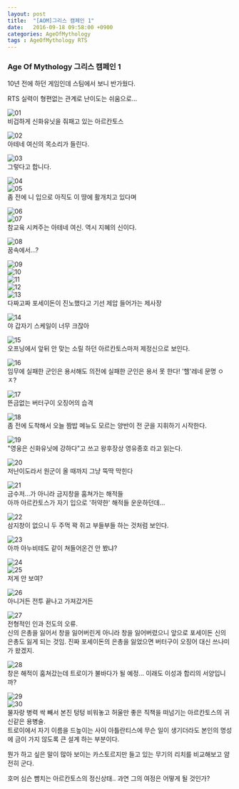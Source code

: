 ```yaml
---
layout: post
title:  "[AOM]그리스 캠페인 1"
date:   2016-09-18 09:58:00 +0900
categories: AgeOfMythology
tags : AgeOfMythology RTS
---
```

### Age Of Mythology 그리스 캠페인 1

10년 전에 하던 게임인데 스팀에서 보니 반가웠다.  

RTS 실력이 형편없는 관계로 난이도는 쉬움으로...

![01]({{site.baseurl}}/img/2016/09/18/20160904081450_1.jpg)  
비겁하게 신화유닛을 줘패고 있는 아르칸토스  


![02]({{site.baseurl}}/img/2016/09/18/20160904081454_1.jpg)  
아테네 여신의 목소리가 들린다.  


![03]({{site.baseurl}}/img/2016/09/18/20160904081503_1.jpg)  
그렇다고 합니다.  

![04]({{site.baseurl}}/img/2016/09/18/20160904081507_1.jpg)  
![05]({{site.baseurl}}/img/2016/09/18/20160904081512_1.jpg)  
좀 전에 니 입으로 아직도 이 땅에 활개치고 있다며  

![06]({{site.baseurl}}/img/2016/09/18/20160904081519_1.jpg)  
![07]({{site.baseurl}}/img/2016/09/18/20160904081522_1.jpg)  
참교육 시켜주는 아테네 여신. 역시 지혜의 신이다.  

![08]({{site.baseurl}}/img/2016/09/18/20160904081527_1.jpg)  
꿈속에서...?  

![09]({{site.baseurl}}/img/2016/09/18/20160904081532_1.jpg)  
![10]({{site.baseurl}}/img/2016/09/18/20160904081545_1.jpg)  
![11]({{site.baseurl}}/img/2016/09/18/20160904081550_1.jpg)  
![12]({{site.baseurl}}/img/2016/09/18/20160904081554_1.jpg)  
![13]({{site.baseurl}}/img/2016/09/18/20160904081613_1.jpg)  
다짜고짜 포세이돈이 진노했다고 기선 제압 들어가는 제사장  

![14]({{site.baseurl}}/img/2016/09/18/20160904081618_1.jpg)  
야 갑자기 스케일이 너무 크잖아  

![15]({{site.baseurl}}/img/2016/09/18/20160904081620_1.jpg)  
오프닝에서 앞뒤 안 맞는 소릴 하던 아르칸토스마저 제정신으로 보인다.  

![16]({{site.baseurl}}/img/2016/09/18/20160904081629_1.jpg)  
임무에 실패한 군인은 용서해도 의전에 실패한 군인은 용서 못 한다! '헬'레네 문명 ㅇㅈ?  

![17]({{site.baseurl}}/img/2016/09/18/20160904081642_1.jpg)  
뜬금없는 버터구이 오징어의 습격  

![18]({{site.baseurl}}/img/2016/09/18/20160904081700_1.jpg)  
좀 전에 도착해서 오늘 짬밥 메뉴도 모르는 양반이 전 군을 지휘하기 시작한다.  

![19]({{site.baseurl}}/img/2016/09/18/20160904081710_1.jpg)  
"영웅은 신화유닛에 강하다"고 쓰고 왕후장상 영유종호 라고 읽는다.  

![20]({{site.baseurl}}/img/2016/09/18/20160904082452_1.jpg)  
저난이도라서 원군이 올 때까지 그냥 뚝딱 막힌다  

![21]({{site.baseurl}}/img/2016/09/18/20160904082530_1.jpg)  
금수저...가 아니라 금지창을 훔쳐가는 해적들  
아까 아르칸토스가 자기 입으로 '허약한' 해적들 운운하던데...  

![22]({{site.baseurl}}/img/2016/09/18/20160904082535_1.jpg)  
삼지창이 없으니 두 주먹 꽉 쥐고 부들부들 하는 것처럼 보인다.  

![23]({{site.baseurl}}/img/2016/09/18/20160904082540_1.jpg)  
아까 아누비테도 같이 쳐들어온건 안 봤냐?  

![24]({{site.baseurl}}/img/2016/09/18/20160904082544_1.jpg)  
![25]({{site.baseurl}}/img/2016/09/18/20160904082546_1.jpg)  
저게 안 보여?  

![26]({{site.baseurl}}/img/2016/09/18/20160904082548_1.jpg)  
아니거든 전투 끝나고 가져갔거든  

![27]({{site.baseurl}}/img/2016/09/18/20160904082553_1.jpg)  
전형적인 인과 전도의 오류.  
신의 은총을 잃어서 창을 잃어버린게 아니라 창을 잃어버렸으니 앞으로 포세이돈 신의 은총도 잃게 되는 것임. 진짜 포세이돈의 은총을 잃었으면 버터구이 오징어 대신 쓰나미가 왔겠지.  

![28]({{site.baseurl}}/img/2016/09/18/20160904082600_1.jpg)  
창은 해적이 훔쳐갔는데 트로이가 불바다가 될 예정... 이래도 이성과 합리의 서양입니까?  

![29]({{site.baseurl}}/img/2016/09/18/20160904082605_1.jpg)  
![30]({{site.baseurl}}/img/2016/09/18/20160904082610_1.jpg)  
물자랑 병력 싹 빼서 본진 텅텅 비워놓고 허울만 좋은 직책을 떠넘기는 아르칸토스의 귀신같은 용병술.  
트로이에서 자기 이름을 드높이는 사이 아틀란티스에 무슨 일이 생기더라도 본인의 명성에 금이 가지 않도록 큰 설계 하는 부분이다.  

뭔가 하고 싶은 말이 많아 보이는 카스토르지만 들고 있는 무기의 리치를 비교해보고 얌전히 군다.  

호머 심슨 뺨치는 아르칸토스의 정신상태.. 과연 그의 여정은 어떻게 될 것인가?  
